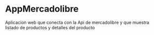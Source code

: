 # AppMercadolibre
Aplicacion web que conecta con la Api de mercadolibre y que muestra listado de productos y detalles del producto
